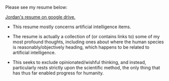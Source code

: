 Please see my resume below:

[Jordan's resume on google drive.](https://drive.google.com/file/d/1k6mfoFUwBSJccgh56XLp41lEz0QQHW0t/view)

* This resume mostly concerns artificial intelligence items.

* The resume is actually a collection of (or contains links to) some of my most profound thoughts, including ones about where the human species is reasonably/objectively heading, which happens to be related to artificial intelligence.

* This seeks to exclude opinionated/wishful thinking, and instead, particularly rests strictly upon the scientific method, the only thing that has thus far enabled progress for humanity.
